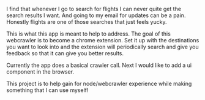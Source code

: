 I find that whenever I go to search for flights I can never quite get the search results I want. And going to my email for updates can be a pain. Honestly flights are one of those searches that just feels yucky.

This is what this app is meant to help to address. The goal of this webcrawler is to become a chrome extension. Set it up with the destinations you want to look into and the extension will periodically search and give you feedback so that it can give you better results.

Currently the app does a basical crawler call. Next I would like to add a ui component in the browser.

This project is to help gain for node/webcrawler experience while making something that I can use myself!
